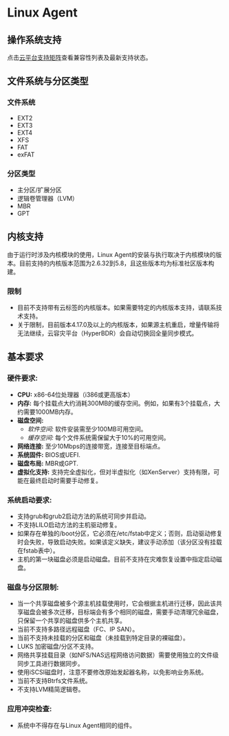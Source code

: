 # Linux Agent

## 操作系统支持

点击[云平台支持矩阵](https://oneprocloud.feishu.cn/sheets/VRqksSPEPhRTPStp3kVcItXNnyh?sheet=Y9fpqO)查看兼容性列表及最新支持状态。

## 文件系统与分区类型

### 文件系统

* EXT2
* EXT3
* EXT4
* XFS
* FAT
* exFAT

### 分区类型

* 主分区/扩展分区
* 逻辑卷管理器（LVM）
* MBR
* GPT

## 内核支持

由于运行时涉及内核模块的使用，Linux Agent的安装与执行取决于内核模块的版本。目前支持的内核版本范围为2.6.32到5.8，且这些版本均为标准社区版本构建。

### 限制

* 目前不支持带有云标签的内核版本。如果需要特定的内核版本支持，请联系技术支持。
* 关于限制，目前版本4.17.0及以上的内核版本，如果源主机重启，增量传输将无法继续，云容灾平台（HyperBDR）会自动切换回全量同步模式。


## 基本要求

### 硬件要求:
- **CPU:** x86-64位处理器（i386或更高版本）
- **内存:** 每个挂载点大约消耗300MB的缓存空间。例如，如果有3个挂载点，大约需要1000MB内存。
- **磁盘空间:**
  - *软件空间:* 软件安装需至少100MB可用空间。
  - *缓存空间:* 每个文件系统需保留大于10%的可用空间。
- **网络连接:** 至少10Mbps的连接带宽，连接至目标端点。
- **系统固件:** BIOS或UEFI.
- **磁盘布局:** MBR或GPT.
- **虚拟化支持:** 支持完全虚拟化，但对半虚拟化（如XenServer）支持有限，可能在最终启动时需要手动修复。

### 系统启动要求:
- 支持grub和grub2启动方法的系统可同步并启动。
- 不支持LILO启动方法的主机驱动修复。
- 如果存在单独的/boot分区，它必须在/etc/fstab中定义；否则，启动驱动修复时会失败，导致启动失败。如果该定义缺失，建议手动添加（该分区没有挂载在fstab表中）。
- 主机的第一块磁盘必须是启动磁盘。目前不支持在灾难恢复设置中指定启动磁盘。

### 磁盘与分区限制:
- 当一个共享磁盘被多个源主机挂载使用时，它会根据主机进行迁移，因此该共享磁盘会被多次迁移，目标端会有多个相同的磁盘，需要手动清理冗余磁盘，只保留一个共享的磁盘供多个主机共享。
- 当前不支持多路径远程磁盘（FC、IP SAN）。
- 当前不支持未挂载的分区和磁盘（未挂载到特定目录的裸磁盘）。
- LUKS 加密磁盘/分区不支持。
- 网络共享挂载目录（如NFS/NAS远程网络访问数据）需要使用独立的文件级同步工具进行数据同步。
- 使用iSCSI磁盘时，注意不要修改原始发起器名称，以免影响业务系统。
- 当前不支持Btrfs文件系统。
- 不支持LVM精简逻辑卷。

### 应用冲突检查:
- 系统中不得存在与Linux Agent相同的组件。


